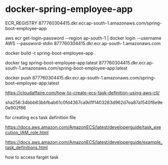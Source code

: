 # docker-spring-employee-app

ECR_REGISTRY
877760304415.dkr.ecr.ap-south-1.amazonaws.com/spring-boot-employee-app

aws ecr get-login-password --region ap-south-1 | docker login --username AWS --password-stdin 877760304415.dkr.ecr.ap-south-1.amazonaws.com

docker build -t spring-boot-employee-app .

docker tag spring-boot-employee-app:latest 877760304415.dkr.ecr.ap-south-1.amazonaws.com/spring-boot-employee-app:latest

docker push 877760304415.dkr.ecr.ap-south-1.amazonaws.com/spring-boot-employee-app:latest

https://cloudaffaire.com/how-to-create-ecs-task-definition-using-aws-cli/

sha256:34bbb63bbfbab61c0fd4367ca9d1f1403283d962d7ea87a1540f8e9e0e902f86


for creating ecs task definition file

https://docs.aws.amazon.com/AmazonECS/latest/developerguide/task_execution_IAM_role.html


https://docs.aws.amazon.com/AmazonECS/latest/developerguide/example_task_definitions.html


how to access farget task
